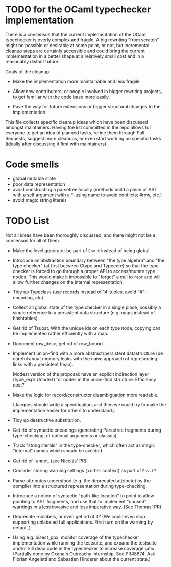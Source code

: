TODO for the OCaml typechecker implementation
=============================================

There is a consensus that the current implementation of the OCaml
typechecker is overly complex and fragile.  A big rewriting "from
scratch" might be possible or desirable at some point, or not, but
incremental cleanup steps are certainly accessible and could bring the
current implementation in a better shape at a relatively small cost
and in a reasonably distant future.

Goals of the cleanup:

 - Make the implementation more maintainable and less fragile.

 - Allow new contributors, or people involved in bigger rewriting
   projects, to get familiar with the code base more easily.

 - Pave the way for future extensions or bigger structural changes to
   the implementation.

This file collects specific cleanup ideas which have been discussed
amongst maintainers.  Having the list committed in the repo allows for
everyone to get an idea of planned tasks, refine them through Pull
Requests, suggest more cleanups, or even start working on specific
tasks (ideally after discussing it first with maintainers).

# Code smells

- global mutable state
- poor data representation
- avoid constructing a parsetree locally
  (methods build a piece of AST with a self argument
   with a *-using name to avoid conflicts; #row, etc.)
- avoid magic string literals

# TODO List

Not all ideas have been thoroughly discussed, and there might not be a
consensus for all of them.

- Make the level generator be part of `Env.t` instead of being global.

- Introduce an abstraction boundary between "the type algebra" and
  "the type checker" (at first between Ctype and Typecore) so that the
  type checker is forced to go through a proper API to access/mutate
  type nodes.  This would make it impossible to "forget" a call
  to `repr` and will allow further changes on the internal representation.

- Tidy up Typeclass (use records instead of 14-tuples, avoid
  "#"-encoding, etc).

- Collect all global state of the type checker in a single place,
  possibly a single reference to a persistent data structure
  (e.g. maps instead of hashtables).

- Get rid of Tsubst.  With the unique ids on each type node, copying
  can be implemented rather efficiently with a map.

- Document row_desc, get rid of row_bound.

- Implement union-find with a more abstract/persistent datastructure
  (be careful about memory leaks with the naive approach of representing
  links with a persistent heap).

  Modest version of the proposal: have an explicit indirection layer
    (type_expr Unode.t)
  for nodes in the union-find structure. Efficiency cost?

- Make the logic for record/constructor disambiguation more readable.

  (Jacques should write a specification, and then we could try
  to make the implementation easier for others to understand.)

- Tidy up destructive substitution.

- Get rid of syntactic encodings (generating Parsetree fragments
  during type-checking, cf optional arguments or classes).

- Track "string literals" in the type-checker, which often act as
  magic "internal" names which should be avoided.

- Get rid of -annot.
  (see Nicolás' PR)

- Consider storing warning settings (+other context) as part of `Env.t`?

- Parse attributes understood (e.g. the deprecated attribute) by the
  compiler into a structured representation during type-checking.

- Introduce a notion of syntactic "path-like location" to point to
  allow pointing to AST fragments, and use that to implement "unused"
  warnings in a less invasive and less imperative way.
  (See Thomas' PR)

- Deprecate -nolabels, or even get rid of it?
  (We could even stop supporting unlabeled full applications.
   First turn on the warning by default.)

- Using e.g. bisect_ppx, monitor coverage of the typechecker
  implementation while running the testsuite, and expand the testsuite
  and/or kill dead code in the typechecker to increase coverage ratio.
  (Partially done by Oxana's Outreachy internship.
   See PR#8874.
   Ask Florian Angeletti and Sébastien Hinderer about the current state.)
